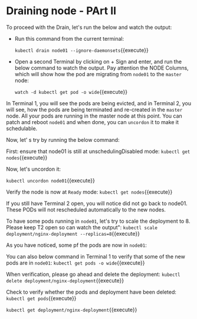# Draining node - PArt II

To proceed with the Drain, let's run the below and watch the output:

- Run this command from the current terminal:
  
  `kubectl drain node01 --ignore-daemonsets`{{execute}}

- Open a second Terminal by clicking on + Sign and enter, and run the below command to watch the output. Pay attention the NODE Columns, which will show how the pod are migrating from `node01` to the `master` node:

  `watch -d kubectl get pod -o wide`{{execute}}

In Terminal 1, you will see the pods are being evicted, and in Terminal 2, you will see, how the pods are being terminated and re-created in the `master` node.
All your pods are running in the master node at this point. You can patch and reboot `node01` and when done, you can `uncordon` it to make it schedulable.

Now, let' s try by running the below command:

First: ensure that node01 is still at unschedulingDisabled mode:
`kubectl get nodes`{{execute}}

Now, let's uncordon it:

`kubectl uncordon node01`{{execute}}

Verify the node is now at `Ready` mode:
`kubectl get nodes`{{execute}}

If you still have Terminal 2 open, you will notice did not go back to node01. These PODs will not rescheduled automatically to the new nodes.

To have some pods running in `node01`, let's try to scale the deployment to 8. Please keep T2 open so can watch the output":
`kubectl scale deployment/nginx-deployment --replicas=8`{{execute}}

As you have noticed, some pf the pods are now in `node01`:

You can also  below command in Terminal 1 to verify that some of the new pods are in `node01`:
`kubectl get pods -o wide`{{execute}}

When verification, please go ahead and delete the deployment:
`kubectl delete deployment/nginx-deployment`{{execute}}

Check to verify whether the pods and deployment have been deleted:
`kubectl get pods`{{execute}}

`kubectl get deployment/nginx-deployment`{{execute}}